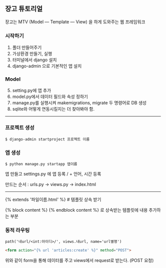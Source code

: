 ## 장고 튜토리얼

장고는 MTV (Model — Template — View) 을 하게 도와주는 웹 프레임워크


### 시작하기

1. 폴더 만들어주기
2. 가상환경 만들기, 실행
3. 터미널에서 django 설치
4. django-admin 으로 기본적인 앱 설치

### Model
5. setting.py에 앱 추가
6. model.py에서 데이터 필드와 속성 정하기
7. manage.py를 실행시켜 makemigrations, migrate 두 명령어로 DB 생성
8. sqlite와 어떻게 연동시킬지는 더 찾아봐야 함.

---------------------------------------------------------------------------


### 프로젝트 생성
```
$ django-admin startproject 프로젝트 이름
```

### 앱 생성
```
$ python manage.py startapp 앱이름
```

앱 만들고 settings.py 에 앱 등록 / + 언어, 시간 등록

만드는 순서 : urls.py -> views.py -> index.html

---------------------------------------------------

{% extends '파일이름.html' %}  # 템플릿 상속 받기

{% block content %} {% endblock content %} 로 상속받는 템플릿에 내용 추가하는 부분

### 동적 라우팅
```
path('내url/<int:아이디>/', views.내url, name='url별명')
```

```html
<form action="{% url 'articles:create' %}" method="POST">
```
위와 같이 form을 통해 데이터를 주고 views에서 request로 받는다. (POST 요청)
